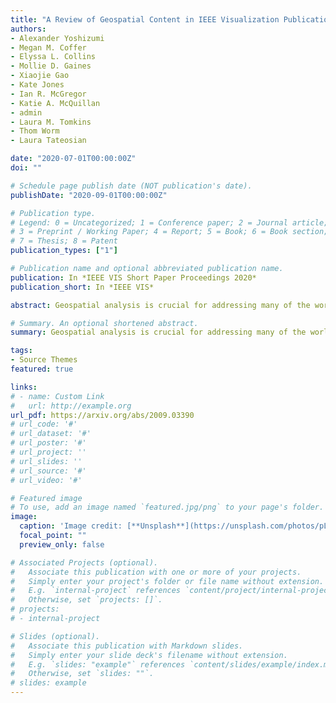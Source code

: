 ```yaml
---
title: "A Review of Geospatial Content in IEEE Visualization Publications"
authors:
- Alexander Yoshizumi
- Megan M. Coffer
- Elyssa L. Collins
- Mollie D. Gaines
- Xiaojie Gao
- Kate Jones
- Ian R. McGregor
- Katie A. McQuillan
- admin
- Laura M. Tomkins
- Thom Worm
- Laura Tateosian

date: "2020-07-01T00:00:00Z"
doi: ""

# Schedule page publish date (NOT publication's date).
publishDate: "2020-09-01T00:00:00Z"

# Publication type.
# Legend: 0 = Uncategorized; 1 = Conference paper; 2 = Journal article;
# 3 = Preprint / Working Paper; 4 = Report; 5 = Book; 6 = Book section;
# 7 = Thesis; 8 = Patent
publication_types: ["1"]

# Publication name and optional abbreviated publication name.
publication: In *IEEE VIS Short Paper Proceedings 2020*
publication_short: In *IEEE VIS*

abstract: Geospatial analysis is crucial for addressing many of the world's most pressing challenges. Given this, there is immense value in improving and expanding the visualization techniques used to communicate geospatial data. In this work, we explore this important intersection -- between geospatial analytics and visualization -- by examining a set of recent IEEE VIS Conference papers (a selection from 2017-2019) to assess the inclusion of geospatial data and geospatial analyses within these papers. After removing the papers with no geospatial data, we organize the remaining literature into geospatial data domain categories and provide insight into how these categories relate to VIS Conference paper types. We also contextualize our results by investigating the use of geospatial terms in IEEE Visualization publications over the last 30 years. Our work provides an understanding of the quantity and role of geospatial subject matter in recent IEEE VIS publications and supplies a foundation for future meta-analytical work around geospatial analytics and geovisualization that may shed light on opportunities for innovation.

# Summary. An optional shortened abstract.
summary: Geospatial analysis is crucial for addressing many of the world's most pressing challenges. Given this, there is immense value in improving and expanding the visualization techniques used to communicate geospatial data. In this work, we explore this important intersection -- between geospatial analytics and visualization -- by examining a set of recent IEEE VIS Conference papers (a selection from 2017-2019) to assess the inclusion of geospatial data and geospatial analyses within these papers.

tags:
- Source Themes
featured: true

links:
# - name: Custom Link
#   url: http://example.org
url_pdf: https://arxiv.org/abs/2009.03390
# url_code: '#'
# url_dataset: '#'
# url_poster: '#'
# url_project: ''
# url_slides: ''
# url_source: '#'
# url_video: '#'

# Featured image
# To use, add an image named `featured.jpg/png` to your page's folder. 
image:
  caption: 'Image credit: [**Unsplash**](https://unsplash.com/photos/pLCdAaMFLTE)'
  focal_point: ""
  preview_only: false

# Associated Projects (optional).
#   Associate this publication with one or more of your projects.
#   Simply enter your project's folder or file name without extension.
#   E.g. `internal-project` references `content/project/internal-project/index.md`.
#   Otherwise, set `projects: []`.
# projects:
# - internal-project

# Slides (optional).
#   Associate this publication with Markdown slides.
#   Simply enter your slide deck's filename without extension.
#   E.g. `slides: "example"` references `content/slides/example/index.md`.
#   Otherwise, set `slides: ""`.
# slides: example
---
```


